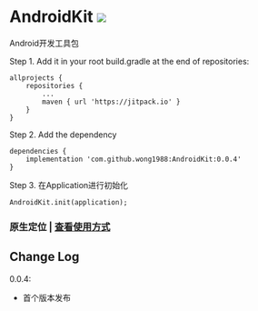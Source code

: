 # AndroidKit [![](https://www.jitpack.io/v/wong1988/AndroidKit.svg)](https://www.jitpack.io/#wong1988/AndroidKit)

Android开发工具包

Step 1. Add it in your root build.gradle at the end of repositories:
```
allprojects {
    repositories {
        ...
        maven { url 'https://jitpack.io' }
    }
}
```
Step 2. Add the dependency
```
dependencies {
    implementation 'com.github.wong1988:AndroidKit:0.0.4'
}
```
Step 3. 在Application进行初始化
```
AndroidKit.init(application);
```

### 原生定位 | [查看使用方式](https://github.com/wong1988/AndroidKit/blob/main/原生定位-README.md)


## Change Log

0.0.4:

 * 首个版本发布